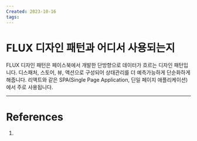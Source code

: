 ```yaml
---
Created: 2023-10-16
tags:
---
```

# FLUX 디자인 패턴과 어디서 사용되는지
FLUX 디자인 패턴은 페이스북에서 개발한 단방향으로 데이터가 흐르는 디자인 패턴입니다. 디스패처, 스토어, 뷰, 액션으로 구성되어 상태관리를 더 예측가능하게 단순화하게 해줍니다. 리액트와 같은 SPA(Single Page Application, 딘일 페이지 애플리케이션) 에서 주로 사용됩니다.

---
# References
1. 